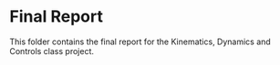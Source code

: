Final Report
============

This folder contains the final report for the Kinematics, Dynamics and Controls class project.
